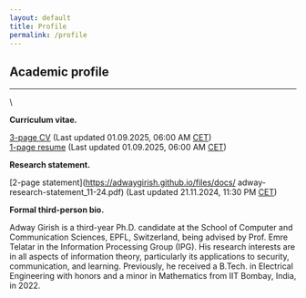 ```yaml
---
layout: default
title: Profile
permalink: /profile
---
```


## Academic profile

---
\
<!-- Upcoming and past presentations. -->

**Curriculum vitae.**

[3-page CV](https://adwaygirish.github.io/files/docs/adway-CV_09-25.pdf) (Last 
updated 01.09.2025, 06:00 AM [CET](https://time.is/CET))\
[1-page resume](https://adwaygirish.github.io/files/docs/adway-resume_09-25.pdf)
 (Last updated 01.09.2025, 06:00 AM [CET](https://time.is/CET))


**Research statement.**

[2-page statement](https://adwaygirish.github.io/files/docs/
adway-research-statement_11-24.pdf) (Last updated 21.11.2024, 11:30 PM [CET](
https://time.is/CET))


**Formal third-person bio.**

Adway Girish is a third-year Ph.D. candidate at the School of Computer and 
Communication Sciences, EPFL, Switzerland, being advised by Prof. Emre Telatar 
in the Information Processing Group (IPG). His research interests are in all 
aspects of information theory, particularly its applications to security, 
communication, and learning. Previously, he received a B.Tech. in Electrical 
Engineering with honors and a minor in Mathematics from IIT Bombay, India, in 
2022.

<br>